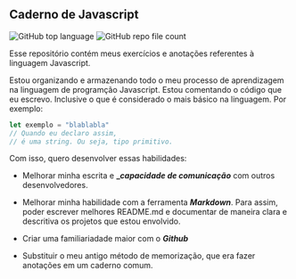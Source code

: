 ## Caderno de Javascript

![GitHub top language](https://img.shields.io/github/languages/top/berdfandrade1/caderno_javascript?color=%23FFFF00&logo=javascript) ![GitHub repo file count](https://img.shields.io/github/directory-file-count/berdfandrade1/caderno_javascript?color=%09%23fff00&label=arquivos)

Esse repositório contém meus exercícios e anotações referentes à linguagem Javascript. 

Estou organizando e armazenando todo o meu processo de aprendizagem na linguagem de programção Javascript. Estou comentando o código que eu escrevo. Inclusive o que é considerado o mais básico na linguagem. Por exemplo:

```javascript
let exemplo = "blablabla" 
// Quando eu declaro assim, 
// é uma string. Ou seja, tipo primitivo.
```

Com isso, quero desenvolver essas habilidades:

- Melhorar minha escrita e **__capacidade de comunicação_** com outros desenvolvedores.

- Melhorar minha habilidade com a ferramenta **_Markdown_**. Para assim, poder escrever melhores README.md e documentar de maneira clara e descritiva os projetos que estou envolvido. 

- Criar uma familiariadade maior com o **_Github_**

- Substituir o meu antigo método de memorização, que era fazer anotações em um caderno comum. 



